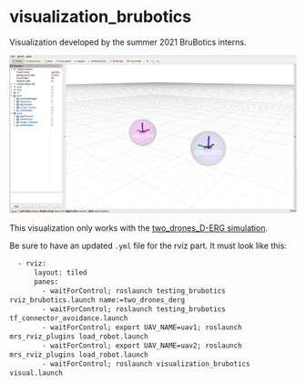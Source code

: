 # visualization_brubotics
Visualization developed by the summer 2021 BruBotics interns.

![](https://github.com/mrs-brubotics/visualization_brubotics/blob/main/.fig/rviz_window.png)

This visualization only works with the [two_drones_D-ERG simulation](https://github.com/mrs-brubotics/testing_brubotics/tree/master/tmux_scripts/bryan/two_drones_D-ERG).

Be sure to have an updated ```.yml``` file for the rviz part.
It must look like this:
```
  - rviz:
      layout: tiled
      panes:
        - waitForControl; roslaunch testing_brubotics rviz_brubotics.launch name:=two_drones_derg
        - waitForControl; roslaunch testing_brubotics tf_connector_avoidance.launch 
        - waitForControl; export UAV_NAME=uav1; roslaunch mrs_rviz_plugins load_robot.launch
        - waitForControl; export UAV_NAME=uav2; roslaunch mrs_rviz_plugins load_robot.launch
        - waitForControl; roslaunch visualization_brubotics visual.launch
```
